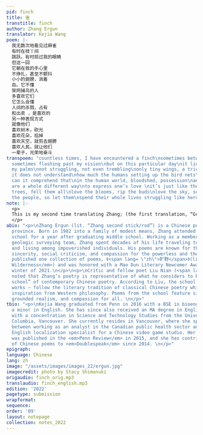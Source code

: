 ```yaml
---
pid: finch
title: 雀
transtitle: finch
author: Zhang Ergun
translator: Kejia Wang
poem: |-
  我无数次地看见过麻雀
  有时在枝丫间
  跳跃。有时掠过我的眼睛
  但这一回
  它躺在我的手心里
  不挣扎，甚至不颤抖
  小小的翅膀，淌着
  血。它不懂
  架网捕鸟的人
  多喜欢它们
  它怎么会懂
  人间的杀戮，占有
  和出卖 ，是喜欢的
  另一种表现方式
  就像他们
  喜欢树木，砍光
  喜欢花朵，掐掉
  喜欢天空，就剪去翅膀
  喜欢人民，就让他们
  一辈子，光荣地奋斗
transpoem: "countless times, I have encountered a finch\nsometimes between the branches\nhopping.
  sometimes flashing past my vision\nbut on this particular day\nit lies still in
  my palms\nnot struggling, not even trembling\nonly tiny wings, a trickle of \nblood.
  it does not understand\nhow much the humans setting up the bird nets\nadore them\nhow
  can it comprehend that\nin the human world, bloodshed, possession\nand betrayal,
  are a whole different way\nto express one’s love \nit’s just like them:\nlove the
  trees, fell them all\nlove the blooms, rip the buds\nlove the sky, so cut the wings\nlove
  the people, so let them\nspend their whole lives struggling like heroes"
note: |-
  <p>
  This is my second time translating Zhang; (the first translation, “Grave News at Dawn, Great Tidings at Dusk,” can be found in the Spring 2020 <em>Doublespeak</em> issue). Over the past two years, I have accumulated more experience translating contemporary Chinese prose. As a result, I now find myself a little more comfortable with translating Zhang’s prose-like, conversational verse. The biggest challenges in this translation process concern flow and the clarification of conceptual ideas. The final line of the original poem evokes terms often used in Chinese communist propaganda — <span lang= "zh">光荣</span>, to evoke honor and glory, and <span lang= "zh">奋斗</span>, to evoke ceaseless hard work in pursuit of a brighter future. The poet, in referencing this sentiment, is being deliberately sardonic: just like the trees and flowers are ostensibly being destroyed out of love, the people are being guided towards grueling cog-in-the-machine lives that have no regard for their free will or well-being. There are few words with similar connotations in English — “honor,” “glory,” “hard work,” and “gallantry” are all more positive words in English. I chose the word “struggle” to reflect the hard work (with a wink towards Marxist uses of the term in English!) and “heroes” so that readers can (hopefully!) draw connections with similar English discourses and literary works on the hypocritical “celebration” of exploited and underappreciated groups (perhaps healthcare workers during COVID, or soldiers who marched during marching into World War I).
  </p>
abio: "<p>\nZhang Ergun (lit. “Zhang second stick/rod”) is a Chinese poet from Shanxi
  province. Born in 1982 into a family of modest means, Zhang attended vocational
  school for a year after graduating middle school. Working as a member of a provincial
  geologic surveying team, Zhang spent decades of his life traveling to remote areas
  and living among impoverished individuals. His poems are known for their simplicity,
  sincerity, social criticism, and compassion for the powerless and the poor. He has
  published one collection of poems, 《<span lang= \"zh\">旷野</span>》(lit. <em>Open
  Wilderness</em>) and was honored with a Mao Dun Literary Newcomer Award in the late
  winter of 2021.\n</p>\n<p>\nCritic and fellow poet Liu Nian (<span lang= \"zh\">刘年</span>)
  noted that Zhang’s poetry is representative of what he considers to be the “Chinese
  school” of contemporary Chinese poetry. According to Liu, the school – and Zhang’s
  works – follow the literary tradition of classical Chinese poetry while drawing
  inspiration from Western philosophy. Poems from the school feature simple prose,
  grounded realism, and compassion for all. \n</p>"
tbio: "<p>\nKejia Wang graduated from Penn in 2016 with a BSE in bioengineering and
  a minor in English. She has since also received an MA degree in English Literature
  with a concentration in Science and Technology Studies from the University of British
  Columbia, Vancouver. She currently resides in Vancouver, where she splits her time
  between working as an analyst in the Canadian public health sector and as a remote
  English localization specialist for a Chinese video game studio. Her poem \"Disorientation\"
  was published in the <em>Penn Review</em> in 2015, and she has contributed translations
  of Chinese poems to <em>Doublespeak</em> since 2014. \n</p>"
epigraph: 
language: Chinese
lang: zh
image: "/assets/images/images_22/ergun.jpg"
imagecredit: photo by Stacy Shimanuki
origaudio: finch_orig.mp3
translaudio: finch_english.mp3
edition: '2022'
pagetype: submission
wrapformat: 
sequence: 
order: '09'
layout: notepage
collection: notes_2022
---
```

